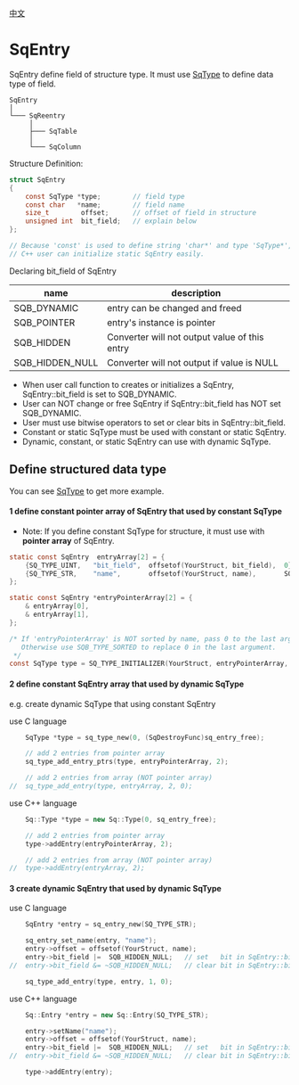 [中文](SqEntry.cn.md)

# SqEntry

SqEntry define field of structure type. It must use [SqType](SqType.md) to define data type of field.

	SqEntry
	│
	└─── SqReentry
	     │
	     ├─── SqTable
	     │
	     └─── SqColumn

Structure Definition:

```c
struct SqEntry
{
	const SqType *type;        // field type
	const char   *name;        // field name
	size_t        offset;      // offset of field in structure
	unsigned int  bit_field;   // explain below
};

// Because 'const' is used to define string 'char*' and type 'SqType*',
// C++ user can initialize static SqEntry easily.
```

Declaring bit_field of SqEntry

| name            | description                                   | 
| --------------- | --------------------------------------------- |
| SQB_DYNAMIC     | entry can be changed and freed                |
| SQB_POINTER     | entry's instance is pointer                   |
| SQB_HIDDEN      | Converter will not output value of this entry |
| SQB_HIDDEN_NULL | Converter will not output if value is NULL    |

* When user call function to creates or initializes a SqEntry, SqEntry::bit_field is set to SQB_DYNAMIC.
* User can NOT change or free SqEntry if SqEntry::bit_field has NOT set SQB_DYNAMIC.
* User must use bitwise operators to set or clear bits in SqEntry::bit_field.
* Constant or static SqType must be used with constant or static SqEntry.
* Dynamic, constant, or static SqEntry can use with dynamic SqType.

## Define structured data type
You can see [SqType](SqType.md) to get more example.

#### 1 define constant pointer array of SqEntry that used by constant SqType
* Note: If you define constant SqType for structure, it must use with **pointer array** of SqEntry.

```c
static const SqEntry  entryArray[2] = {
	{SQ_TYPE_UINT,   "bit_field",  offsetof(YourStruct, bit_field),  0},
	{SQ_TYPE_STR,    "name",       offsetof(YourStruct, name),       SQB_HIDDEN_NULL},
};

static const SqEntry *entryPointerArray[2] = {
	& entryArray[0],
	& entryArray[1],
};

/* If 'entryPointerArray' is NOT sorted by name, pass 0 to the last argument.
   Otherwise use SQB_TYPE_SORTED to replace 0 in the last argument.
 */
const SqType type = SQ_TYPE_INITIALIZER(YourStruct, entryPointerArray, 0);
```

#### 2 define constant SqEntry array that used by dynamic SqType

e.g. create dynamic SqType that using constant SqEntry

use C language

```c
	SqType *type = sq_type_new(0, (SqDestroyFunc)sq_entry_free);

	// add 2 entries from pointer array
	sq_type_add_entry_ptrs(type, entryPointerArray, 2);

	// add 2 entries from array (NOT pointer array)
//	sq_type_add_entry(type, entryArray, 2, 0);
```

use C++ language

```c++
	Sq::Type *type = new Sq::Type(0, sq_entry_free);

	// add 2 entries from pointer array
	type->addEntry(entryPointerArray, 2);

	// add 2 entries from array (NOT pointer array)
//	type->addEntry(entryArray, 2);
```

#### 3 create dynamic SqEntry that used by dynamic SqType

use C language

```c
	SqEntry *entry = sq_entry_new(SQ_TYPE_STR);

	sq_entry_set_name(entry, "name");
	entry->offset = offsetof(YourStruct, name);
	entry->bit_field |=  SQB_HIDDEN_NULL;   // set   bit in SqEntry::bit_field
//	entry->bit_field &= ~SQB_HIDDEN_NULL;   // clear bit in SqEntry::bit_field

	sq_type_add_entry(type, entry, 1, 0);
```

use C++ language

```c++
	Sq::Entry *entry = new Sq::Entry(SQ_TYPE_STR);

	entry->setName("name");
	entry->offset = offsetof(YourStruct, name);
	entry->bit_field |=  SQB_HIDDEN_NULL;   // set   bit in SqEntry::bit_field
//	entry->bit_field &= ~SQB_HIDDEN_NULL;   // clear bit in SqEntry::bit_field

	type->addEntry(entry);
```

